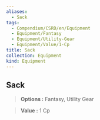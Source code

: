 ```yaml
---
aliases:
  - Sack
tags:
  - Compendium/CSRD/en/Equipment
  - Equipment/Fantasy
  - Equipment/Utility-Gear
  - Equipment/Value/1-Cp
title: Sack
collection: Equipment
kind: Equipment
---
```

## Sack    
    
>    
> **Options :** Fantasy, Utility Gear    
> **Value :** 1 Cp